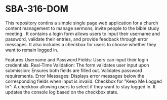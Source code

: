 # SBA-316-DOM
This repository contins a simple single page web application for a church content management to manage sermons, invite people to the bible study meeting . It contains a login form allows users to input their username and password, validate their entries, and provide feedback through error messages. It also includes a checkbox for users to choose whether they want to remain logged in.

Features 
Username and Password Fields: Users can input their login credentials.
Real-Time Validation: The form validates user input upon submission:
Ensures both fields are filled out.
Validates password requirements.
Error Messages: Displays error messages below the corresponding fields when input is invalid.
Checkbox for "Keep Me Logged In": A checkbox allowing users to select if they want to stay logged in. It updates the console log based on the checkbox state.
